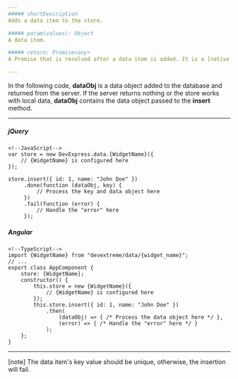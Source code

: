 ```yaml
---
##### shortDescription
Adds a data item to the store.

##### param(values): Object
A data item.

##### return: Promise<any>
A Promise that is resolved after a data item is added. It is a [native Promise](https://developer.mozilla.org/en-US/docs/Web/JavaScript/Reference/Global_Objects/Promise) or a [jQuery.Promise](https://api.jquery.com/Types/#Promise) when you use jQuery.

---
```

In the following code, **dataObj** is a data object added to the database and returned from the server. If the server returns nothing or the store works with local data, **dataObj** contains the data object passed to the **insert** method.

---
##### jQuery

    <!--JavaScript-->
    var store = new DevExpress.data.{WidgetName}({
        // {WidgetName} is configured here
    });

    store.insert({ id: 1, name: "John Doe" })
         .done(function (dataObj, key) {
             // Process the key and data object here
         })
         .fail(function (error) {
             // Handle the "error" here
         });

##### Angular

    <!--TypeScript-->
    import {WidgetName} from "devextreme/data/{widget_name}";
    // ...
    export class AppComponent {
        store: {WidgetName};
        constructor() {
            this.store = new {WidgetName}({
                // {WidgetName} is configured here
            });
            this.store.insert({ id: 1, name: "John Doe" })
                .then(
                    (dataObj) => { /* Process the data object here */ },
                    (error) => { /* Handle the "error" here */ }
                );
        };
    }
    
---

[note] The data item's key value should be unique, otherwise, the insertion will fail.
